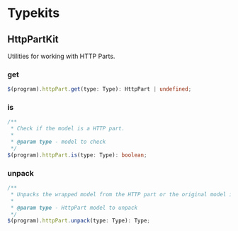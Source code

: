 # Typekits

## HttpPartKit

Utilities for working with HTTP Parts.

### get

```ts
$(program).httpPart.get(type: Type): HttpPart | undefined;
```

### is

```ts
/**
 * Check if the model is a HTTP part.
 *
 * @param type - model to check
 */
$(program).httpPart.is(type: Type): boolean;
```

### unpack

```ts
/**
 * Unpacks the wrapped model from the HTTP part or the original model if not an HttpPart.
 *
 * @param type - HttpPart model to unpack
 */
$(program).httpPart.unpack(type: Type): Type;
```
